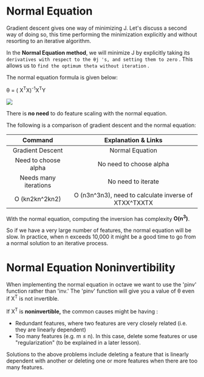 Normal Equation
===============


Gradient descent gives one way of minimizing J. Let's discuss a second way of doing so, this time performing the minimization explicitly and without resorting to an iterative algorithm.

In the **Normal Equation method**, we will minimize J by explicitly taking its `derivatives with respect to the θj 's, and setting them to zero` . This allows us to `find the optimum theta without iteration` .

The normal equation formula is given below:

θ = ( X<sup>T</sup>X)<sup>-1</sup>X<sup>T</sup>Y

![](https://github.com/coldkillerr/Coursera-Machine-Learning/blob/master/images/Normal_equation_1.png)

There is **no need** to do feature scaling with the normal equation.

The following is a comparison of gradient descent and the normal equation:

|        Command        |                  Explanation & Links                 |
|:---------------------:|:----------------------------------------------------:|
|    Gradient Descent   |                    Normal Equation                   |
| Need to choose alpha  | No need to choose alpha                              |
| Needs many iterations | No need to iterate                                   |
| O (kn2kn^2kn2)        | O (n3n^3n3), need to calculate inverse of XTXX^TXXTX |


With the normal equation, computing the inversion has complexity **O(n<sup>3</sup>)**.

So if we have a very large number of features, the normal equation will be slow. In practice, when n exceeds 10,000 it might be a good time to go from a normal solution to an iterative process.



Normal Equation Noninvertibility
================================

When implementing the normal equation in octave we want to use the 'pinv' function rather than 'inv.' The 'pinv' function will give you a value of θ even if X<sup>T</sup> is not invertible.

If X<sup>T</sup> is **noninvertible,** the common causes might be having :

-   Redundant features, where two features are very closely related (i.e. they are linearly dependent)
-   Too many features (e.g. m ≤ n). In this case, delete some features or use "regularization" (to be explained in a later lesson).

Solutions to the above problems include deleting a feature that is linearly dependent with another or deleting one or more features when there are too many features.
